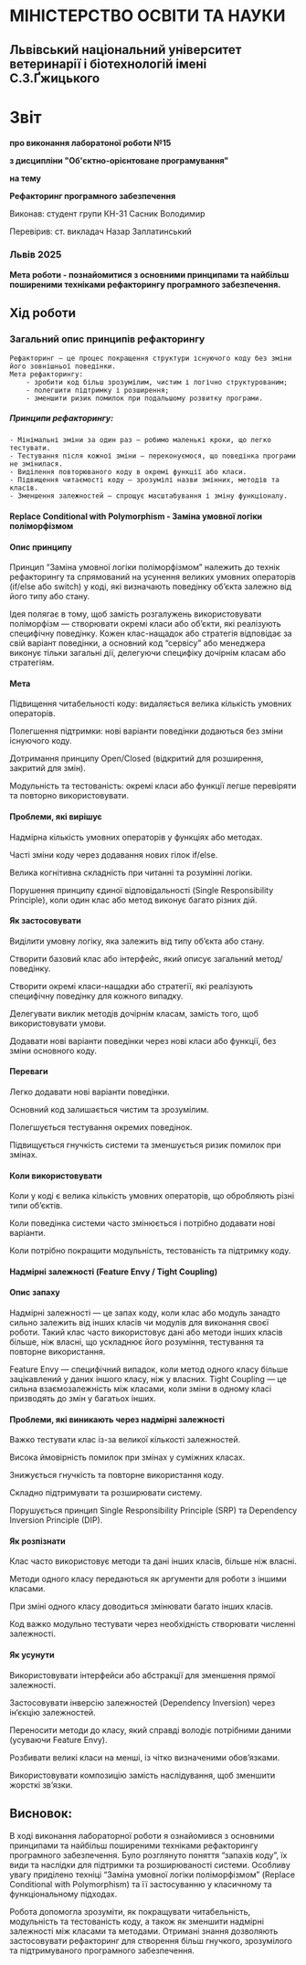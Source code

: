 # МІНІСТЕРСТВО ОСВІТИ ТА НАУКИ

## Львівський національний університет ветеринарії і біотехнологій імені С.З.Ґжицького

# Звіт

**про виконання лаборатоної роботи №15**

**з дисципліни "Об'єктно-орієнтоване програмування"**

**на тему**

**Рефакторинг програмного забезпечення**

Виконав: студент групи КН-31 Сасник Володимир

Перевірив: ст. викладач Назар Заплатинський

### Львів 2025

**Мета роботи - познайомитися з основними принципами та найбільш поширеними техніками рефакторингу програмного забезпечення.**

## Хід роботи

### Загальний опис принципів рефакторингу

    Рефакторинг — це процес покращення структури існуючого коду без зміни його зовнішньої поведінки.
    Мета рефакторингу:
        - зробити код більш зрозумілим, чистим і логічно структурованим;
        - полегшити підтримку і розширення;
        - зменшити ризик помилок при подальшому розвитку програми.

##### Принципи рефакторингу:

    - Мінімальні зміни за один раз — робимо маленькі кроки, що легко тестувати.
    - Тестування після кожної зміни — переконуємося, що поведінка програми не змінилася.
    - Виділення повторюваного коду в окремі функції або класи.
    - Підвищення читаємості коду — зрозумілі назви змінних, методів та класів.
    - Зменшення залежностей — спрощує масштабування і зміну функціоналу.

#### Replace Conditional with Polymorphism - Заміна умовної логіки поліморфізмом

#### Опис принципу

Принцип “Заміна умовної логіки поліморфізмом” належить до технік рефакторингу та спрямований на усунення великих умовних операторів (if/else або switch) у коді, які визначають поведінку об’єкта залежно від його типу або стану.

Ідея полягає в тому, щоб замість розгалужень використовувати поліморфізм — створювати окремі класи або об’єкти, які реалізують специфічну поведінку. Кожен клас-нащадок або стратегія відповідає за свій варіант поведінки, а основний код “сервісу” або менеджера виконує тільки загальні дії, делегуючи специфіку дочірнім класам або стратегіям.

#### Мета

Підвищення читабельності коду: видаляється велика кількість умовних операторів.

Полегшення підтримки: нові варіанти поведінки додаються без зміни існуючого коду.

Дотримання принципу Open/Closed (відкритий для розширення, закритий для змін).

Модульність та тестованість: окремі класи або функції легше перевіряти та повторно використовувати.

#### Проблеми, які вирішує

Надмірна кількість умовних операторів у функціях або методах.

Часті зміни коду через додавання нових гілок if/else.

Велика когнітивна складність при читанні та розумінні логіки.

Порушення принципу єдиної відповідальності (Single Responsibility Principle), коли один клас або метод виконує багато різних дій.

#### Як застосовувати

Виділити умовну логіку, яка залежить від типу об’єкта або стану.

Створити базовий клас або інтерфейс, який описує загальний метод/поведінку.

Створити окремі класи-нащадки або стратегії, які реалізують специфічну поведінку для кожного випадку.

Делегувати виклик методів дочірнім класам, замість того, щоб використовувати умови.

Додавати нові варіанти поведінки через нові класи або функції, без зміни основного коду.

#### Переваги

Легко додавати нові варіанти поведінки.

Основний код залишається чистим та зрозумілим.

Полегшується тестування окремих поведінок.

Підвищується гнучкість системи та зменшується ризик помилок при змінах.

#### Коли використовувати

Коли у коді є велика кількість умовних операторів, що обробляють різні типи об’єктів.

Коли поведінка системи часто змінюється і потрібно додавати нові варіанти.

Коли потрібно покращити модульність, тестованість та підтримку коду.

#### Надмірні залежності (Feature Envy / Tight Coupling)

#### Опис запаху

Надмірні залежності — це запах коду, коли клас або модуль занадто сильно залежить від інших класів чи модулів для виконання своєї роботи.
Такий клас часто використовує дані або методи інших класів більше, ніж власні, що ускладнює його розуміння, тестування та повторне використання.

Feature Envy — специфічний випадок, коли метод одного класу більше зацікавлений у даних іншого класу, ніж у власних.
Tight Coupling — це сильна взаємозалежність між класами, коли зміни в одному класі призводять до змін у багатьох інших.

#### Проблеми, які виникають через надмірні залежності

Важко тестувати клас із-за великої кількості залежностей.

Висока ймовірність помилок при змінах у суміжних класах.

Знижується гнучкість та повторне використання коду.

Складно підтримувати та розширювати систему.

Порушується принцип Single Responsibility Principle (SRP) та Dependency Inversion Principle (DIP).

#### Як розпізнати

Клас часто використовує методи та дані інших класів, більше ніж власні.

Методи одного класу передаються як аргументи для роботи з іншими класами.

При зміні одного класу доводиться змінювати багато інших класів.

Код важко модульно тестувати через необхідність створювати численні залежності.

#### Як усунути

Використовувати інтерфейси або абстракції для зменшення прямої залежності.

Застосовувати інверсію залежностей (Dependency Inversion) через ін’єкцію залежностей.

Переносити методи до класу, який справді володіє потрібними даними (усуваючи Feature Envy).

Розбивати великі класи на менші, із чітко визначеними обов’язками.

Використовувати композицію замість наслідування, щоб зменшити жорсткі зв’язки.

## Висновок:

В ході виконання лабораторної роботи я ознайомився з основними принципами та найбільш поширеними техніками рефакторингу програмного забезпечення.
Було розглянуто поняття “запахів коду”, їх види та наслідки для підтримки та розширюваності системи.
Особливу увагу приділено техніці “Заміна умовної логіки поліморфізмом” (Replace Conditional with Polymorphism) та її застосуванню у класичному та функціональному підходах.

Робота допомогла зрозуміти, як покращувати читабельність, модульність та тестованість коду, а також як зменшити надмірні залежності між класами та методами.
Отримані знання дозволяють застосовувати рефакторинг для створення більш гнучкого, зрозумілого та підтримуваного програмного забезпечення.
